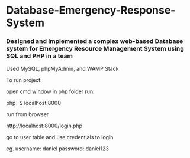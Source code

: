 # Database-Emergency-Response-System

### Designed and Implemented a complex web-based Database system for Emergency Resource Management System using SQL and PHP in a team

Used MySQL, phpMyAdmin, and WAMP Stack

To run project:

open cmd window in php folder
run:

php -S localhost:8000

run from browser

http://localhost:8000/login.php

go to user table and use credentials to login

eg.
username: daniel
password: daniel123
